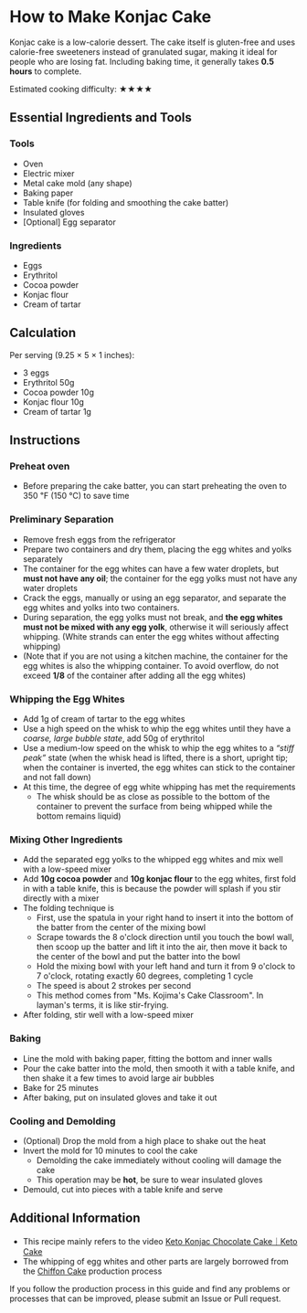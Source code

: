 # How to Make Konjac Cake

Konjac cake is a low-calorie dessert. The cake itself is gluten-free and uses calorie-free sweeteners instead of granulated sugar, making it ideal for people who are losing fat. Including baking time, it generally takes **0.5 hours** to complete.

Estimated cooking difficulty: ★★★★

## Essential Ingredients and Tools

### Tools

* Oven
* Electric mixer
* Metal cake mold (any shape)
* Baking paper
* Table knife (for folding and smoothing the cake batter)
* Insulated gloves
* [Optional] Egg separator

### Ingredients

* Eggs
* Erythritol
* Cocoa powder
* Konjac flour
* Cream of tartar

## Calculation

Per serving (9.25 × 5 × 1 inches):

* 3 eggs
* Erythritol 50g
* Cocoa powder 10g
* Konjac flour 10g
* Cream of tartar 1g

## Instructions

### Preheat oven

* Before preparing the cake batter, you can start preheating the oven to 350 ℉ (150 ℃) to save time

### Preliminary Separation

* Remove fresh eggs from the refrigerator
* Prepare two containers and dry them, placing the egg whites and yolks separately
* The container for the egg whites can have a few water droplets, but **must not have any oil**; the container for the egg yolks must not have any water droplets
* Crack the eggs, manually or using an egg separator, and separate the egg whites and yolks into two containers.
* During separation, the egg yolks must not break, and **the egg whites must not be mixed with any egg yolk**, otherwise it will seriously affect whipping. (White strands can enter the egg whites without affecting whipping)
* (Note that if you are not using a kitchen machine, the container for the egg whites is also the whipping container. To avoid overflow, do not exceed **1/8** of the container after adding all the egg whites)

### Whipping the Egg Whites

* Add 1g of cream of tartar to the egg whites
* Use a high speed on the whisk to whip the egg whites until they have a *coarse, large bubble state*, add 50g of erythritol
* Use a medium-low speed on the whisk to whip the egg whites to a *“stiff peak”* state (when the whisk head is lifted, there is a short, upright tip; when the container is inverted, the egg whites can stick to the container and not fall down)
* At this time, the degree of egg white whipping has met the requirements
  * The whisk should be as close as possible to the bottom of the container to prevent the surface from being whipped while the bottom remains liquid)

### Mixing Other Ingredients

* Add the separated egg yolks to the whipped egg whites and mix well with a low-speed mixer
* Add **10g cocoa powder** and **10g konjac flour** to the egg whites, first fold in with a table knife, this is because the powder will splash if you stir directly with a mixer
* The folding technique is
  * First, use the spatula in your right hand to insert it into the bottom of the batter from the center of the mixing bowl
  * Scrape towards the 8 o'clock direction until you touch the bowl wall, then scoop up the batter and lift it into the air, then move it back to the center of the bowl and put the batter into the bowl
  * Hold the mixing bowl with your left hand and turn it from 9 o'clock to 7 o'clock, rotating exactly 60 degrees, completing 1 cycle
  * The speed is about 2 strokes per second
  * This method comes from "Ms. Kojima's Cake Classroom". In layman's terms, it is like stir-frying.
* After folding, stir well with a low-speed mixer

### Baking

* Line the mold with baking paper, fitting the bottom and inner walls
* Pour the cake batter into the mold, then smooth it with a table knife, and then shake it a few times to avoid large air bubbles
* Bake for 25 minutes
* After baking, put on insulated gloves and take it out

### Cooling and Demolding

* (Optional) Drop the mold from a high place to shake out the heat
* Invert the mold for 10 minutes to cool the cake
  * Demolding the cake immediately without cooling will damage the cake
  * This operation may be **hot**, be sure to wear insulated gloves
* Demould, cut into pieces with a table knife and serve

## Additional Information

* This recipe mainly refers to the video [Keto Konjac Chocolate Cake｜Keto Cake](https://youtu.be/gzXlOrGI54U)
* The whipping of egg whites and other parts are largely borrowed from the [Chiffon Cake](../戚风蛋糕/戚风蛋糕.md) production process

If you follow the production process in this guide and find any problems or processes that can be improved, please submit an Issue or Pull request.
